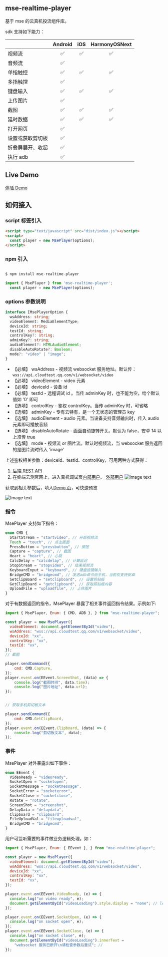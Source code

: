 ## mse-realtime-player

基于 mse 的云真机投流组件库。

sdk 支持如下能力：

|                  | Android | iOS | HarmonyOSNext |
| ---------------- | :-----: | :-: | :-----------: |
| 视频流           |   ✅    | ✅  |      ✅       |
| 音频流           |   ✅    |     |
| 单指触控         |   ✅    | ✅  |      ✅       |
| 多指触控         |   ✅    |     |
| 键盘输入         |   ✅    | ✅  |      ✅       |
| 上传图片         |   ✅    |     |
| 截图             |   ✅    | ✅  |      ✅       |
| 延时数据         |   ✅    | ✅  |      ✅       |
| 打开网页         |   ✅    |     |
| 设置或获取剪切板 |   ✅    |     |
| 折叠屏展开、收起 |   ✅    |     |
| 执行 adb         |   ✅    |     |

## Live Demo

[体验 Demo](https://mingrutough1.github.io/mse-player/example/index.html)

## 如何接入

### script 标签引入

```html
<script type="text/javascript" src="dist/index.js"></script>
<script>
  const player = new MsePlayer(options);
</script>
```

### npm 引入

```javascript

$ npm install mse-realtime-player

import { MsePlayer } from 'mse-realtime-player';
  const player = new MsePlayer(options);

```

### options 参数说明

```typescript
interface IMsePlayerOption {
  wsAddress: string;
  videoElement: MediaElementType;
  deviceId: string;
  testId: string;
  controlKey?: string;
  adminKey?: string;
  audioElement?: HTMLAudioElement;
  disableAutoRotate?: Boolean;
  mode?: "video" | "image";
}
```

- 【必填】 wsAddress - 视频流 websocket 服务地址。默认传： `wss://api.cloudtest.qq.com/v1/websocket/video`
- 【必填】 videoElement - video 元素
- 【必填】 deviceId - 设备 id
- 【必填】 testId - 远程调试 id 。当传 adminKey 时，也不能为空，给个默认值如 '0' 即可
- 【选填】 controlKey - 鉴权 controlKey。当传 adminKey 时，可省略
- 【选填】 adminKey - 专有云特有，是一个无状态的管理员 key
- 【选填】 audioElement - audio 元素。当设备支持音频输出时，传入 audio 元素即可播放音频
- 【选填】 disableAutoRotate - 画面自动旋转开关。默认为 false，安卓 14 以上须传 true
- 【选填】 mode - 视频流 or 图片流。默认时视频流，当 websocket 服务返回的是图片流时传入 'image'

上述鉴权相关参数：deviceId、testId、controlKey，可用两种方式获得：

1. [后端 REST API](https://iwiki.woa.com/p/351783086)
2. 在终端云测官网上，进入真机调试页[内部用户](https://cloudtest.woa.com/)、 [外部用户](https://wetest.qq.com/)
   ![Image text](https://wdoc-76491.picgzc.qpic.cn/MTY4ODg1NjIzOTMyMzYxNQ_373570_crYkbr1GMkK8Vbrv_1727164403?imageMogr2/thumbnail/1600x%3E/ignore-error/1)

获取到相关参数后，填入[Demo 页](https://mingrutough1.github.io/mse-player/example/index.html)，可快速预览

![Image text](https://wdoc-76491.picgzc.qpic.cn/MTY4ODg1NjIzOTMyMzYxNQ_273193_i7CK9F6D4Ts7CZt8_1727164845?imageMogr2/thumbnail/1600x%3E/ignore-error/1)

### 指令

MsePlayer 支持如下指令：

```typescript
enum CMD {
  StartStream = "startvideo", // 开启视频流
  Touch = "touch", // 点击画面
  PressButton = "pressbutton", // 按钮
  Capture = "capture", // 截图
  Heart = "heart", // 心跳
  CalcDelay = "calcdelay", // 计算延迟
  StopStream = "stopvideo", // 结束视频流
  KeyboardInput = "keyboard", // 键盘按键输入
  BridgeCMD = "bridgecmd", // 发送adb命令给手机，当前仅支持安卓
  SetClipBoard = "setclipboard", // 设置剪贴板
  GetClipBoard = "getclipboard", // 获取剪贴板内容
  UploadFile = "uploadfile", // 上传图片
}
```

对于有数据返回的指令，MsePlayer 暴露了相关事件返回指令结果。示例如下:

```javascript
import { MsePlayer, Enum: { CMD, ADB }, } from "mse-realtime-player";

const player = new MsePlayer({
  videoElement: document.getElementById("video"),
  wsAddress: "wss://api.cloudtest.qq.com/v1/websocket/video",
  deviceId: "xx",
  controlKey: "xx",
  testId: "xx",
});
// 截图

player.sendCommand({
    cmd: CMD.Capture,
});
player.event.on(EEvent.ScreenShot, (data) => {
    console.log("截图时间", data.time);
    console.log("图片地址", data.url);
});


// 获取手机剪切板文本

player.sendCommand({
    cmd: CMD.GetClipBoard,
});
player.event.on(EEvent.Clipboard, (data) => {
    console.log("剪切板文本", data);
});
```

### 事件

MsePlayer 对外暴露出如下事件：

```typescript
enum EEvent {
  VideoReady = "videoready",
  SocketOpen = "socketopen",
  SocketMessage = "socketmessage",
  SocketError = "socketerror",
  SocketClose = "socketclose",
  Rotate = "rotate",
  ScreenShot = "screenshot",
  DelayData = "delaydata",
  Clipboard = "clipboard",
  FileUploadVal = "fileuploadval",
  BridgeCMD = "bridgecmd",
}
```

用户可监听需要的事件做业务逻辑处理。如：

```javascript
import { MsePlayer, Enum: { EEvent }, } from "mse-realtime-player";

const player = new MsePlayer({
  videoElement: document.getElementById("video"),
  wsAddress: "wss://api.cloudtest.qq.com/v1/websocket/video",
  deviceId: "xx",
  controlKey: "xx",
  testId: "xx",
});

player.event.on(EEvent.VideoReady, (e) => {
  console.log("on video ready", e);
  document.getElementById("videoLoading").style.display = "none"; // loading 结束
});

player.event.on(EEvent.SocketOpen, (e) => {
  console.log("on socket open", e);
});
player.event.on(EEvent.SocketClose, (e) => {
  console.log("on socket close", e);
  document.getElementById("videoLoading").innerText =
    "websocket 服务已断开\n请检查参数后重试"; //
});
```
